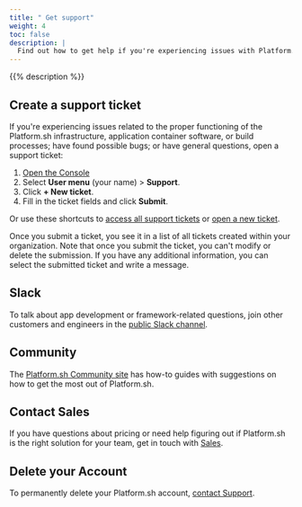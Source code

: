 ```yaml
---
title: " Get support"
weight: 4
toc: false
description: |
  Find out how to get help if you're experiencing issues with Platform.sh.
---
```


{{% description %}}

## Create a support ticket

If you're experiencing issues related to
the proper functioning of the Platform.sh infrastructure, application container software, or build processes;
have found possible bugs; or have general questions,
open a support ticket:

1. [Open the Console](https://console.platform.sh/)
2. Select **User menu** (your name) > **Support**.
3. Click **+ New ticket**.
4. Fill in the ticket fields and click **Submit**.

Or use these shortcuts to [access all support tickets](https://console.platform.sh/-/users/~/tickets)
or [open a new ticket](https://console.platform.sh/-/users/~/tickets/open).

Once you submit a ticket, you see it in a list of all tickets created within your organization.
Note that once you submit the ticket, you can't modify or delete the submission.
If you have any additional information, you can select the submitted ticket and write a message.

## Slack

To talk about app development or framework-related questions,
join other customers and engineers in the [public Slack channel](https://chat.platform.sh/).

## Community

The [Platform.sh Community site](https://community.platform.sh/) has how-to guides with suggestions
on how to get the most out of Platform.sh.

## Contact Sales

If you have questions about pricing or need help figuring out if Platform.sh is the right solution for your team,
get in touch with [Sales](https://platform.sh/contact/).

## Delete your Account

To permanently delete your Platform.sh account,
[contact Support](https://console.platform.sh/-/users/~/tickets/open).
